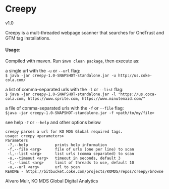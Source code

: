 # Creepy
v1.0

Creepy is a mult-threaded webpage scanner that searches for OneTrust and GTM tag installations.


#### Usage:
Compiled with maven. Run `$mvn clean package`, then execute as:  



a single url  with the `-u` or `--url` flag:  
`$ java -jar creepy-1.0-SNAPSHOT-standalone.jar -u http://us.coke-cola.com/`  

a list of comma-separated urls with the `-l` or `--list` flag:  
`$ java -jar creepy-1.0-SNAPSHOT-standalone.jar -l "https://us.coca-cola.com, https://www.sprite.com, https://www.minutemaid.com/"`  

a file  of comma-separated urls with the `-f` or `--file` flag:  
`$java -jar creepy-1.0-SNAPSHOT-standalone.jar -f <path/to/my/file>`  

see help `-?` or `--help` and other options below 

``` 
creepy parses a url for KO MDS Global required tags.
usage: creepy <parameters>
Parameters
 -?,--help            prints help information
 -f,--file <arg>      file of urls (one per line) to scan
 -l,--list <arg>      list urls (comma separated) to scan
 -o,--timeout <arg>   timeout in seconds, default 3
 -t,--limit <arg>     limit of threads to use, default 10
 -u,--url <arg>       url to scan
README - https://bitbucket.coke.com/projects/KOMDS/repos/creepy/browse
```

Alvaro Muir, KO MDS Global Digital Analytics